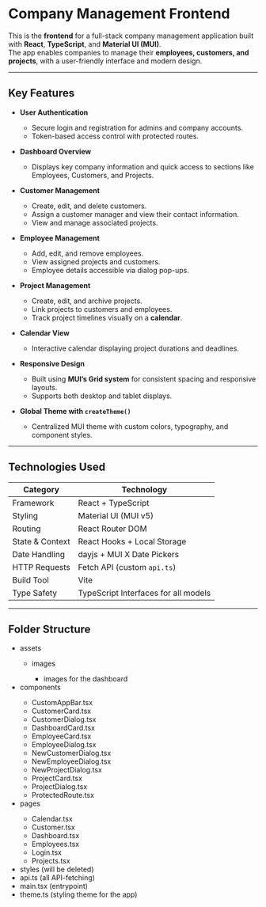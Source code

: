 # Company Management Frontend

This is the **frontend** for a full-stack company management application built with **React**, **TypeScript**, and **Material UI (MUI)**.  
The app enables companies to manage their **employees, customers, and projects**, with a user-friendly interface and modern design.

---

## Key Features

- **User Authentication**
  - Secure login and registration for admins and company accounts.
  - Token-based access control with protected routes.

- **Dashboard Overview**
  - Displays key company information and quick access to sections like Employees, Customers, and Projects.

- **Customer Management**
  - Create, edit, and delete customers.
  - Assign a customer manager and view their contact information.
  - View and manage associated projects.

- **Employee Management**
  - Add, edit, and remove employees.
  - View assigned projects and customers.
  - Employee details accessible via dialog pop-ups.

- **Project Management**
  - Create, edit, and archive projects.
  - Link projects to customers and employees.
  - Track project timelines visually on a **calendar**.

- **Calendar View**
  - Interactive calendar displaying project durations and deadlines.

- **Responsive Design**
  - Built using **MUI’s Grid system** for consistent spacing and responsive layouts.
  - Supports both desktop and tablet displays.

- **Global Theme with `createTheme()`**
  - Centralized MUI theme with custom colors, typography, and component styles.

---

## Technologies Used

| Category | Technology |
|-----------|-------------|
| Framework | React + TypeScript |
| Styling | Material UI (MUI v5) |
| Routing | React Router DOM |
| State & Context | React Hooks + Local Storage |
| Date Handling | dayjs + MUI X Date Pickers |
| HTTP Requests | Fetch API (custom `api.ts`) |
| Build Tool | Vite |
| Type Safety | TypeScript Interfaces for all models |

---

## Folder Structure
<ul>
  <li>assets</li>
  <ul>
    <li>images</li>
    <ul>
      <li>images for the dashboard</li>
    </ul>
  </ul>
  <li>components</li>
  <ul>
    <li>CustomAppBar.tsx</li>
    <li>CustomerCard.tsx</li>
    <li>CustomerDialog.tsx</li>
    <li>DashboardCard.tsx</li>
    <li>EmployeeCard.tsx</li>
    <li>EmployeeDialog.tsx</li>
    <li>NewCustomerDialog.tsx</li>
    <li>NewEmployeeDialog.tsx</li>
    <li>NewProjectDialog.tsx</li>
    <li>ProjectCard.tsx</li>
    <li>ProjectDialog.tsx</li>
    <li>ProtectedRoute.tsx</li>
  </ul>
  <li>pages</li>
  <ul>
    <li>Calendar.tsx</li>
    <li>Customer.tsx</li>
    <li>Dashboard.tsx</li>
    <li>Employees.tsx</li>
    <li>Login.tsx</li>
    <li>Projects.tsx</li>
  </ul>
  <li>styles (will be deleted)</li>
  <li>api.ts (all API-fetching)</li>
  <li>main.tsx (entrypoint)</li>
  <li>theme.ts (styling theme for the app)</li>
</ul>
